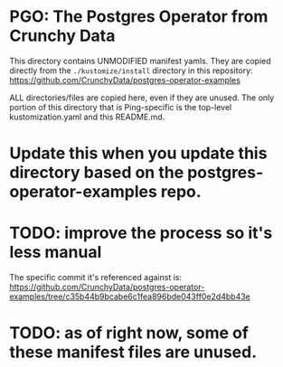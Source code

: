 # PGO: The Postgres Operator from Crunchy Data

This directory contains UNMODIFIED manifest yamls. They are copied directly from the `./kustomize/install` directory
in this repository:
https://github.com/CrunchyData/postgres-operator-examples

ALL directories/files are copied here, even if they are unused. The only portion of this directory that is Ping-specific
is the top-level kustomization.yaml and this README.md.

# Update this when you update this directory based on the postgres-operator-examples repo.
# TODO: improve the process so it's less manual
The specific commit it's referenced against is:
https://github.com/CrunchyData/postgres-operator-examples/tree/c35b44b9bcabe6c1fea896bde043ff0e2d4bb43e

# TODO: as of right now, some of these manifest files are unused.
